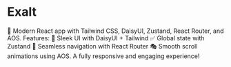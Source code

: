 # Exalt
🚀 Modern React app with Tailwind CSS, DaisyUI, Zustand, React Router, and AOS. Features: 🌟 Sleek UI with DaisyUI + Tailwind ✅ Global state with Zustand 🔄 Seamless navigation with React Router 🎭 Smooth scroll animations using AOS. A fully responsive and engaging experience!
